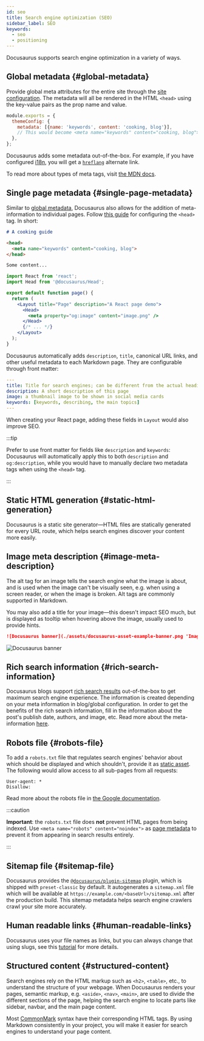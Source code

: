 ```yaml
---
id: seo
title: Search engine optimization (SEO)
sidebar_label: SEO
keywords:
  - seo
  - positioning
---
```


Docusaurus supports search engine optimization in a variety of ways.

## Global metadata {#global-metadata}

Provide global meta attributes for the entire site through the [site configuration](./configuration.md#site-metadata). The metadata will all be rendered in the HTML `<head>` using the key-value pairs as the prop name and value.

```js title="docusaurus.config.js"
module.exports = {
  themeConfig: {
    metadata: [{name: 'keywords', content: 'cooking, blog'}],
    // This would become <meta name="keywords" content="cooking, blog"> in the generated HTML
  },
};
```

Docusaurus adds some metadata out-of-the-box. For example, if you have configured [i18n](./i18n/i18n-introduction.md), you will get a [`hreflang`](https://developers.google.com/search/docs/advanced/crawling/localized-versions) alternate link.

To read more about types of meta tags, visit [the MDN docs](https://developer.mozilla.org/en-US/docs/Web/HTML/Element/meta).

## Single page metadata {#single-page-metadata}

Similar to [global metadata](#global-metadata), Docusaurus also allows for the addition of meta-information to individual pages. Follow [this guide](./guides/markdown-features/markdown-features-head-metadata.mdx) for configuring the `<head>` tag. In short:

```md title="my-markdown-page.md"
# A cooking guide

<head>
  <meta name="keywords" content="cooking, blog">
</head>

Some content...
```

```jsx title="my-react-page.jsx"
import React from 'react';
import Head from '@docusaurus/Head';

export default function page() {
  return (
    <Layout title="Page" description="A React page demo">
      <Head>
        <meta property="og:image" content="image.png" />
      </Head>
      {/* ... */}
    </Layout>
  );
}
```

Docusaurus automatically adds `description`, `title`, canonical URL links, and other useful metadata to each Markdown page. They are configurable through front matter:

```yml
---
title: Title for search engines; can be different from the actual heading
description: A short description of this page
image: a thumbnail image to be shown in social media cards
keywords: [keywords, describing, the main topics]
---
```

When creating your React page, adding these fields in `Layout` would also improve SEO.

:::tip

Prefer to use front matter for fields like `description` and `keywords`: Docusaurus will automatically apply this to both `description` and `og:description`, while you would have to manually declare two metadata tags when using the `<head>` tag.

:::

## Static HTML generation {#static-html-generation}

Docusaurus is a static site generator—HTML files are statically generated for every URL route, which helps search engines discover your content more easily.

## Image meta description {#image-meta-description}

The alt tag for an image tells the search engine what the image is about, and is used when the image can't be visually seen, e.g. when using a screen reader, or when the image is broken. Alt tags are commonly supported in Markdown.

You may also add a title for your image—this doesn't impact SEO much, but is displayed as tooltip when hovering above the image, usually used to provide hints.

```md
![Docusaurus banner](./assets/docusaurus-asset-example-banner.png 'Image title')
```

![Docusaurus banner](./assets/docusaurus-asset-example-banner.png 'Image title')

## Rich search information {#rich-search-information}

Docusaurus blogs support [rich search results](https://search.google.com/test/rich-results) out-of-the-box to get maximum search engine experience. The information is created depending on your meta information in blog/global configuration. In order to get the benefits of the rich search information, fill in the information about the post's publish date, authors, and image, etc. Read more about the meta-information [here](./blog.mdx).

## Robots file {#robots-file}

To add a `robots.txt` file that regulates search engines' behavior about which should be displayed and which shouldn't, provide it as [static asset](./static-assets.md). The following would allow access to all sub-pages from all requests:

```text title="static/robots.txt"
User-agent: *
Disallow:
```

Read more about the robots file in [the Google documentation](https://developers.google.com/search/docs/advanced/robots/intro).

:::caution

**Important**: the `robots.txt` file does **not** prevent HTML pages from being indexed. Use `<meta name="robots" content="noindex">` as [page metadata](#single-page-metadata) to prevent it from appearing in search results entirely.

:::

## Sitemap file {#sitemap-file}

Docusaurus provides the [`@docusaurus/plugin-sitemap`](./api/plugins/plugin-sitemap.md) plugin, which is shipped with `preset-classic` by default. It autogenerates a `sitemap.xml` file which will be available at `https://example.com/<baseUrl>/sitemap.xml` after the production build. This sitemap metadata helps search engine crawlers crawl your site more accurately.

## Human readable links {#human-readable-links}

Docusaurus uses your file names as links, but you can always change that using slugs, see this [tutorial](./guides/docs/docs-introduction.md#document-id) for more details.

## Structured content {#structured-content}

Search engines rely on the HTML markup such as `<h2>`, `<table>`, etc., to understand the structure of your webpage. When Docusaurus renders your pages, semantic markup, e.g. `<aside>`, `<nav>`, `<main>`, are used to divide the different sections of the page, helping the search engine to locate parts like sidebar, navbar, and the main page content.

Most [CommonMark](https://spec.commonmark.org/0.30/#atx-headings) syntax have their corresponding HTML tags. By using Markdown consistently in your project, you will make it easier for search engines to understand your page content.
